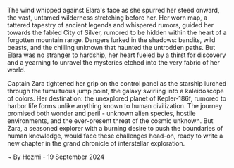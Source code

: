 
The wind whipped against Elara's face as she spurred her steed onward, the vast, untamed wilderness stretching before her. Her worn map, a tattered tapestry of ancient legends and whispered rumors, guided her towards the fabled City of Silver, rumored to be hidden within the heart of a forgotten mountain range. Dangers lurked in the shadows: bandits, wild beasts, and the chilling unknown that haunted the untrodden paths. But Elara was no stranger to hardship, her heart fueled by a thirst for discovery and a yearning to unravel the mysteries etched into the very fabric of her world.

Captain Zara tightened her grip on the control panel as the starship lurched through the tumultuous jump point, the galaxy swirling into a kaleidoscope of colors. Her destination: the unexplored planet of Kepler-186f, rumored to harbor life forms unlike anything known to human civilization. The journey promised both wonder and peril - unknown alien species, hostile environments, and the ever-present threat of the cosmic unknown. But Zara, a seasoned explorer with a burning desire to push the boundaries of human knowledge, would face these challenges head-on, ready to write a new chapter in the grand chronicle of interstellar exploration. 

~ By Hozmi - 19 September 2024
